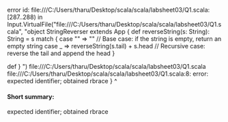 error id: file:///C:/Users/tharu/Desktop/scala/scala/labsheet03/Q1.scala:[287..288) in Input.VirtualFile("file:///C:/Users/tharu/Desktop/scala/scala/labsheet03/Q1.scala", "object StringReverser extends App {
  def reverseString(s: String): String = s match {
    case "" => "" // Base case: if the string is empty, return an empty string
    case _ => reverseString(s.tail) + s.head // Recursive case: reverse the tail and append the head
  }
  
  def
}
")
file:///C:/Users/tharu/Desktop/scala/scala/labsheet03/Q1.scala
file:///C:/Users/tharu/Desktop/scala/scala/labsheet03/Q1.scala:8: error: expected identifier; obtained rbrace
}
^
#### Short summary: 

expected identifier; obtained rbrace